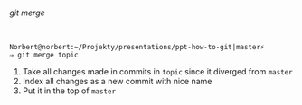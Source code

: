 ###### git merge

<img data-src="pic/git_tree.png"
    width="500">

    Norbert@norbert:~/Projekty/presentations/ppt-how-to-git|master⚡
    ⇒ git merge topic

1. Take all changes made in commits in `topic` since it diverged from `master`
1. Index all changes as a new commit with nice name
1. Put it in the top of `master`
